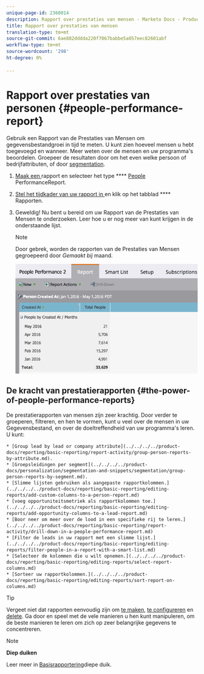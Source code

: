 ```yaml
---
unique-page-id: 2360014
description: Rapport over prestaties van mensen - Marketo Docs - Productdocumentatie
title: Rapport over prestaties van mensen
translation-type: tm+mt
source-git-commit: 6ae882dddda220f7067babbe5a057eec82601abf
workflow-type: tm+mt
source-wordcount: '298'
ht-degree: 0%

---
```



# Rapport over prestaties van personen {#people-performance-report}

Gebruik een Rapport van de Prestaties van Mensen om gegevensbestandgroei in tijd te meten. U kunt zien hoeveel mensen u hebt toegevoegd en wanneer. Meer weten over de mensen en uw programma&#39;s beoordelen. Groepeer de resultaten door om het even welke persoon of bedrijfattributen, of door [segmentation](../../../../product-docs/personalization/segmentation-and-snippets/segmentation/create-a-segmentation.md).

1. [Maak een ](../../../../product-docs/reporting/basic-reporting/creating-reports/create-a-report-in-a-program.md) rapport en selecteer het type **** [People ](report-type-overview.md)PerformanceReport.
1. [Stel het tijdkader van uw rapport in ](../../../../product-docs/reporting/basic-reporting/editing-reports/change-a-report-time-frame.md) en klik op het tabblad  **** Rapporten.
1. Geweldig! Nu bent u bereid om uw Rapport van de Prestaties van Mensen te onderzoeken. Leer hoe u er nog meer van kunt krijgen in de onderstaande lijst.

   >[!NOTE]
   >
   >Door gebrek, worden de rapporten van de Prestaties van Mensen gegroepeerd door *Gemaakt bij* maand.

   ![](assets/one.png)

## De kracht van prestatierapporten {#the-power-of-people-performance-reports}

De prestatierapporten van mensen zijn zeer krachtig. Door verder te groeperen, filtreren, en hen te vormen, kunt u veel over de mensen in uw Gegevensbestand, en over de doeltreffendheid van uw programma&#39;s leren.
U kunt:

    * [Group lead by lead or company attribute](../../../../product-docs/reporting/basic-reporting/report-activity/group-person-reports-by-attribute.md).
    * [Groepsleidingen per segment](../../../../product-docs/personalization/segmentation-and-snippets/segmentation/group-person-reports-by-segment.md).
    * [Slimme lijsten gebruiken als aangepaste rapportkolommen.](../../../../product-docs/reporting/basic-reporting/editing-reports/add-custom-columns-to-a-person-report.md)
    * [voeg opportuniteitsmetriek als rapportkolommen toe.](../../../../product-docs/reporting/basic-reporting/editing-reports/add-opportunity-columns-to-a-lead-report.md)
    * [Boor neer om meer over de lood in een specifieke rij te leren.](../../../../product-docs/reporting/basic-reporting/report-activity/drill-down-in-a-people-performance-report.md)
    * [Filter de leads in uw rapport met een slimme lijst.](../../../../product-docs/reporting/basic-reporting/editing-reports/filter-people-in-a-report-with-a-smart-list.md)
    * [Selecteer de kolommen die u wilt opnemen.](../../../../product-docs/reporting/basic-reporting/editing-reports/select-report-columns.md)
    * [Sorteer uw rapportkolommen.](../../../../product-docs/reporting/basic-reporting/editing-reports/sort-report-on-columns.md)

>[!TIP]
>
>Vergeet niet dat rapporten eenvoudig zijn om [te maken](../../../../product-docs/reporting/basic-reporting/creating-reports/create-a-report-in-a-program.md), [te configureren](https://docs.marketo.com/display/docs/basic+reporting) en [delete](../../../../product-docs/reporting/basic-reporting/report-activity/delete-a-report.md). Ga door en speel met de vele manieren u hen kunt manipuleren, om de beste manieren te leren om zich op zeer belangrijke gegevens te concentreren.

>[!NOTE]
>
>**Diep duiken**
>
>
>Leer meer in [Basisrapportering](https://docs.marketo.com/display/docs/basic+reporting)diepe duik.

